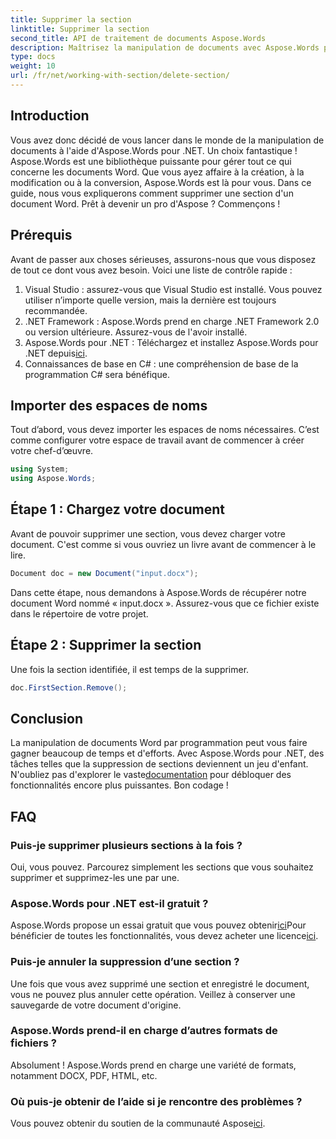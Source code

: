 ```yaml
---
title: Supprimer la section
linktitle: Supprimer la section
second_title: API de traitement de documents Aspose.Words
description: Maîtrisez la manipulation de documents avec Aspose.Words pour .NET. Apprenez à supprimer des sections de documents Word en quelques étapes simples.
type: docs
weight: 10
url: /fr/net/working-with-section/delete-section/
---
```

## Introduction

Vous avez donc décidé de vous lancer dans le monde de la manipulation de documents à l'aide d'Aspose.Words pour .NET. Un choix fantastique ! Aspose.Words est une bibliothèque puissante pour gérer tout ce qui concerne les documents Word. Que vous ayez affaire à la création, à la modification ou à la conversion, Aspose.Words est là pour vous. Dans ce guide, nous vous expliquerons comment supprimer une section d'un document Word. Prêt à devenir un pro d'Aspose ? Commençons !

## Prérequis

Avant de passer aux choses sérieuses, assurons-nous que vous disposez de tout ce dont vous avez besoin. Voici une liste de contrôle rapide :

1. Visual Studio : assurez-vous que Visual Studio est installé. Vous pouvez utiliser n’importe quelle version, mais la dernière est toujours recommandée.
2. .NET Framework : Aspose.Words prend en charge .NET Framework 2.0 ou version ultérieure. Assurez-vous de l'avoir installé.
3. Aspose.Words pour .NET : Téléchargez et installez Aspose.Words pour .NET depuis[ici](https://releases.aspose.com/words/net/).
4. Connaissances de base en C# : une compréhension de base de la programmation C# sera bénéfique.

## Importer des espaces de noms

Tout d’abord, vous devez importer les espaces de noms nécessaires. C’est comme configurer votre espace de travail avant de commencer à créer votre chef-d’œuvre.

```csharp
using System;
using Aspose.Words;
```

## Étape 1 : Chargez votre document

Avant de pouvoir supprimer une section, vous devez charger votre document. C'est comme si vous ouvriez un livre avant de commencer à le lire.

```csharp
Document doc = new Document("input.docx");
```

Dans cette étape, nous demandons à Aspose.Words de récupérer notre document Word nommé « input.docx ». Assurez-vous que ce fichier existe dans le répertoire de votre projet.

## Étape 2 : Supprimer la section

Une fois la section identifiée, il est temps de la supprimer.

```csharp
doc.FirstSection.Remove();
```


## Conclusion

 La manipulation de documents Word par programmation peut vous faire gagner beaucoup de temps et d'efforts. Avec Aspose.Words pour .NET, des tâches telles que la suppression de sections deviennent un jeu d'enfant. N'oubliez pas d'explorer le vaste[documentation](https://reference.aspose.com/words/net/) pour débloquer des fonctionnalités encore plus puissantes. Bon codage !

## FAQ

### Puis-je supprimer plusieurs sections à la fois ?
Oui, vous pouvez. Parcourez simplement les sections que vous souhaitez supprimer et supprimez-les une par une.

### Aspose.Words pour .NET est-il gratuit ?
 Aspose.Words propose un essai gratuit que vous pouvez obtenir[ici](https://releases.aspose.com/)Pour bénéficier de toutes les fonctionnalités, vous devez acheter une licence[ici](https://purchase.aspose.com/buy).

### Puis-je annuler la suppression d’une section ?
Une fois que vous avez supprimé une section et enregistré le document, vous ne pouvez plus annuler cette opération. Veillez à conserver une sauvegarde de votre document d'origine.

### Aspose.Words prend-il en charge d’autres formats de fichiers ?
Absolument ! Aspose.Words prend en charge une variété de formats, notamment DOCX, PDF, HTML, etc.

### Où puis-je obtenir de l’aide si je rencontre des problèmes ?
 Vous pouvez obtenir du soutien de la communauté Aspose[ici](https://forum.aspose.com/c/words/8).
